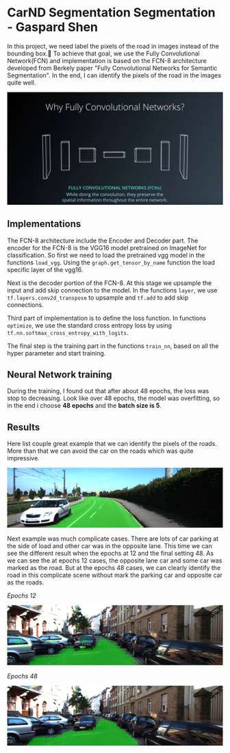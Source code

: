 # CarND Segmentation Segmentation - Gaspard Shen

In this project, we need label the pixels of the road in images instead of the bounding box. To achieve that goal, we use the Fully Convolutional Network(FCN) and implementation is based on the FCN-8 architecture developed from Berkely paper "Fully Convolutional Networks for Semantic Segmentation". In the end, I can identify the pixels of the road in the images quite well.

![](/Results/FCNs.png)

## Implementations

The FCN-8 architecture include the Encoder and Decoder part. The encoder for the FCN-8 is the VGG16 model pretrained on ImageNet for classification. So first we need to load the pretrained vgg model in the functions `load_vgg`. Using the `graph.get_tensor_by_name` function the load specific layer of the vgg16.

Next is the decoder portion of the FCN-8. At this stage we upsample the input and add skip connection to the model. In the functions `layer`, we use `tf.layers.conv2d_transpose` to upsample and `tf.add` to add skip connections.

Third part of implementation is to define the loss function. In functions `optimize`, we use the standard cross entropy loss by using `tf.nn.softmax_cross_entropy_with_logits`.

The final step is the training part in the functions `train_nn`, based on all the hyper parameter and start training.

## Neural Network training
During the training, I found out that after about 48 epochs, the loss was stop to decreasing. Look like over 48 epochs, the model was overfitting, so in the end i choose **48 epochs** and the **batch size is 5**.

## Results
Here list couple great example that we can identify the pixels of the roads. More than that we can avoid the car on the roads which was quite impressive.

![umm_000038](Results/umm_000038.png)

Next example was much complicate cases. There are lots of car parking at the side of load and other car was in the opposite lane. This time we can see the different result when the epochs at 12 and the final setting 48. As we can see the at epochs 12 cases, the opposite lane car and some car was marked as the road. But at the epochs 48 cases, we can clearly identify the road in this complicate scene without mark the parking car and opposite car as the roads.

_Epochs 12_

![Epochs 12](Results/uu_000095_Epochs12.png)

_Epochs 48_

![Epochs 12](Results/uu_000095_Epochs48.png)
